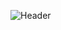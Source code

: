 
![Header](https://capsule-render.vercel.app/api?type=venom&height=200&color=0:4374D9,100:8041D9&text=Welcom%20Github&section=header&reversal=false&textBg=false&fontColor=FFFFFF&fontSize=58&fontAlignY=50&fontAlign=50&rotate=1&stroke=000000&strokeWidth=2&descAlign=48&descAlignY=65&descSize=18)
